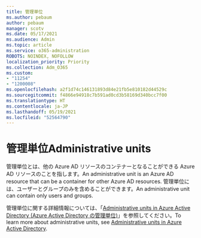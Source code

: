 ```yaml
---
title: 管理単位
ms.author: pebaum
author: pebaum
manager: scotv
ms.date: 05/17/2021
ms.audience: Admin
ms.topic: article
ms.service: o365-administration
ROBOTS: NOINDEX, NOFOLLOW
localization_priority: Priority
ms.collection: Adm_O365
ms.custom:
- "11254"
- "1200008"
ms.openlocfilehash: a2f1d74c146131893d84e21fb5e810182d44529c
ms.sourcegitcommit: f4866e94918c7b591ad0cd3b58169d340bcc7f00
ms.translationtype: HT
ms.contentlocale: ja-JP
ms.lasthandoff: 05/19/2021
ms.locfileid: "52564790"
---
```

# <a name="administrative-units"></a><span data-ttu-id="f63a2-102">管理単位</span><span class="sxs-lookup"><span data-stu-id="f63a2-102">Administrative units</span></span>

<span data-ttu-id="f63a2-103">管理単位とは、他の Azure AD リソースのコンテナーとなることができる Azure AD リソースのことを指します。</span><span class="sxs-lookup"><span data-stu-id="f63a2-103">An administrative unit is an Azure AD resource that can be a container for other Azure AD resources.</span></span> <span data-ttu-id="f63a2-104">管理単位には、ユーザーとグループのみを含めることができます。</span><span class="sxs-lookup"><span data-stu-id="f63a2-104">An administrative unit can contain only users and groups.</span></span>

<span data-ttu-id="f63a2-105">管理単位に関する詳細情報については、「[Administrative units in Azure Active Directory (Azure Active Directory の管理単位)](/azure/active-directory/roles/administrative-units)」を参照してください。</span><span class="sxs-lookup"><span data-stu-id="f63a2-105">To learn more about administrative units, see [Administrative units in Azure Active Directory](/azure/active-directory/roles/administrative-units).</span></span>